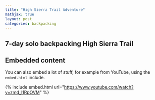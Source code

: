 ```yaml
---
title: "High Sierra Trail Adventure"
mathjax: true
layout: post
categories: backpacking
---
```

## 7-day solo backpacking High Sierra Trail


## Embedded content

You can also embed a lot of stuff, for example from YouTube, using the `embed.html` include.

{% include embed.html url="https://www.youtube.com/watch?v=zmd_l1RpOVM" %}
